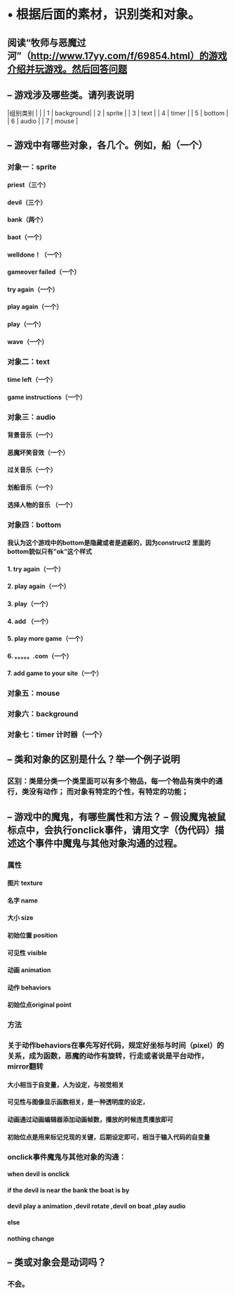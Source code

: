 # • 根据后面的素材，识别类和对象。
## 阅读“牧师与恶魔过河”（http://www.17yy.com/f/69854.html）的游戏介绍并玩游戏。然后回答问题 
## – 游戏涉及哪些类。请列表说明 
|组别类别 |           |<dr>
|   1    | background|
|   2    |  sprite   |
|   3    |  text     |
|   4    |  timer    |
|   5    |  bottom   |
|   6    |  audio    |
|   7    |  mouse    |
  
 ## – 游戏中有哪些对象，各几个。例如，船（一个） 
### 对象一：sprite
#### priest（三个）
#### devil（三个）
#### bank（两个）
#### baot（一个）
#### welldone！（一个）
#### gameover failed（一个）
#### try again（一个）
#### play again（一个）
#### play（一个）
#### wave（一个）
### 对象二：text
#### time left（一个）
#### game instructions（一个）
### 对象三：audio
#### 背景音乐（一个）
#### 恶魔坏笑音效（一个）
#### 过关音乐（一个）
#### 划船音乐（一个）
#### 选择人物的音乐 （一个）
### 对象四：bottom
#### 我认为这个游戏中的bottom是隐藏或者是遮蔽的，因为construct2 里面的bottom貌似只有”ok“这个样式 
#### 1. try again（一个） 
#### 2. play again（一个） 
#### 3. play（一个） 
#### 4. add （一个） 
#### 5. play more game（一个） 
#### 6. 。。。。。.com（一个） 
#### 7. add game to your site（一个）
### 对象五：mouse
### 对象六：background
### 对象七：timer 计时器（一个）
## – 类和对象的区别是什么？举一个例子说明
### 区别：类是分类一个类里面可以有多个物品，每一个物品有类中的通行，类没有动作； 而对象有特定的个性，有特定的功能；
## – 游戏中的魔鬼，有哪些属性和方法？ – 假设魔鬼被鼠标点中，会执行onclick事件，请用文字（伪代码）描述这个事件中魔鬼与其他对象沟通的过程。
### 属性
#### 图片 texture 
#### 名字 name 
#### 大小 size 
#### 初始位置 position 
#### 可见性 visible 
#### 动画 animation 
#### 动作 behaviors 
#### 初始位点original point
### 方法
### 关于动作behaviors在事先写好代码，规定好坐标与时间（pixel）的关系，成为函数，恶魔的动作有旋转，行走或者说是平台动作，mirror翻转
#### 大小相当于自变量，人为设定，与视觉相关
#### 可见性与图像显示函数相关，是一种透明度的设定，
#### 动画通过动画编辑器添加动画帧数，播放的时候连贯播放即可
#### 初始位点是用来标记兑现的关键，后期设定即可，相当于输入代码的自变量
### onclick事件魔鬼与其他对象的沟通：
#### when devil is onclick
#### if the devil is near the bank the boat is by
#### devil play a animation ,devil rotate ,devil on boat ,play audio
#### else
#### nothing change
## – 类或对象会是动词吗？
### 不会。

